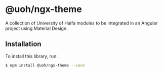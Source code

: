 # @uoh/ngx-theme

A collection of University of Haifa modules to be integrated in an Angular project using Material Design.

## Installation

To install this library, run:

```bash
$ npm install @uoh/ngx-theme --save
```
